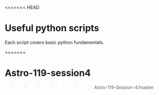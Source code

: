 <<<<<<< HEAD
# Useful python scripts

Each script covers basic python fundamentals.

=======
# Astro-119-session4
>>>>>>> Astro-119-Session-4/master
